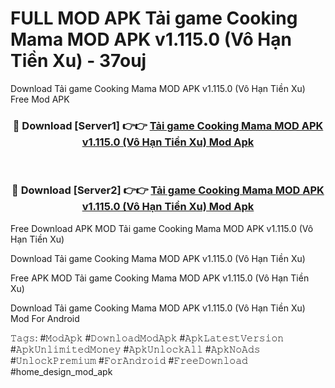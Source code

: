 # FULL MOD APK Tải game Cooking Mama MOD APK v1.115.0 (Vô Hạn Tiền Xu) - 37ouj
Download Tải game Cooking Mama MOD APK v1.115.0 (Vô Hạn Tiền Xu) Free Mod APK

<div align="center">
<h3>🔴 Download [Server1] 👉👉 <a href="https://apk-comot.site?title=Tải_game_Cooking_Mama_MOD_APK_v1.115.0_(Vô_Hạn_Tiền_Xu)">Tải game Cooking Mama MOD APK v1.115.0 (Vô Hạn Tiền Xu) Mod Apk</a></h3><br>

<h3>🔴 Download [Server2] 👉👉 <a href="https://apk-comot.site?title=Tải_game_Cooking_Mama_MOD_APK_v1.115.0_(Vô_Hạn_Tiền_Xu)">Tải game Cooking Mama MOD APK v1.115.0 (Vô Hạn Tiền Xu) Mod Apk</a></h3>
</div>


Free Download APK MOD Tải game Cooking Mama MOD APK v1.115.0 (Vô Hạn Tiền Xu)

Download Tải game Cooking Mama MOD APK v1.115.0 (Vô Hạn Tiền Xu) 

Free APK MOD Tải game Cooking Mama MOD APK v1.115.0 (Vô Hạn Tiền Xu) 

Download Tải game Cooking Mama MOD APK v1.115.0 (Vô Hạn Tiền Xu) Mod For Android

𝚃𝚊𝚐𝚜: #𝙼𝚘𝚍𝙰𝚙𝚔 #𝙳𝚘𝚠𝚗𝚕𝚘𝚊𝚍𝙼𝚘𝚍𝙰𝚙𝚔 #𝙰𝚙𝚔𝙻𝚊𝚝𝚎𝚜𝚝𝚅𝚎𝚛𝚜𝚒𝚘𝚗 #𝙰𝚙𝚔𝚄𝚗𝚕𝚒𝚖𝚒𝚝𝚎𝚍𝙼𝚘𝚗𝚎𝚢 #𝙰𝚙𝚔𝚄𝚗𝚕𝚘𝚌𝚔𝙰𝚕𝚕 #𝙰𝚙𝚔𝙽𝚘𝙰𝚍𝚜 #𝚄𝚗𝚕𝚘𝚌𝚔𝙿𝚛𝚎𝚖𝚒𝚞𝚖 #𝙵𝚘𝚛𝙰𝚗𝚍𝚛𝚘𝚒𝚍 #𝙵𝚛𝚎𝚎𝙳𝚘𝚠𝚗𝚕𝚘𝚊𝚍 #home_design_mod_apk